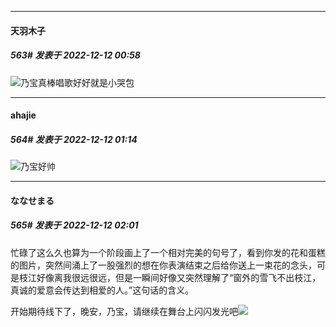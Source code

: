 

*****

####  天羽木子  
##### 563#       发表于 2022-12-12 00:58

<img src="https://static.saraba1st.com/image/smiley/face2017/075.png" referrerpolicy="no-referrer">乃宝真棒唱歌好好就是小哭包



*****

####  ahajie  
##### 564#       发表于 2022-12-12 01:14

<img src="https://static.saraba1st.com/image/smiley/face2017/075.png" referrerpolicy="no-referrer">乃宝好帅



*****

####  ななせまる  
##### 565#       发表于 2022-12-12 02:01

忙碌了这么久也算为一个阶段画上了一个相对完美的句号了，看到你发的花和蛋糕的图片，突然间涌上了一股强烈的想在你表演结束之后给你送上一束花的念头，可是枝江好像离我很远很远，但是一瞬间好像又突然理解了“窗外的雪飞不出枝江，真诚的爱意会传达到相爱的人。”这句话的含义。

开始期待线下了，晚安，乃宝，请继续在舞台上闪闪发光吧<img src="https://static.saraba1st.com/image/smiley/face2017/075.png" referrerpolicy="no-referrer">

